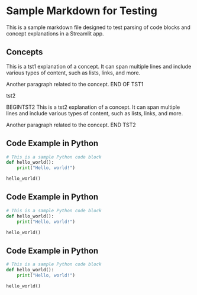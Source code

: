 # Sample Markdown for Testing

This is a sample markdown file designed to test parsing of code blocks and concept explanations in a Streamlit app.

## Concepts
<!--concept-->
This is a tst1 explanation of a concept. It can span multiple lines and include various types of content, such as lists, links, and more.

Another paragraph related to the concept.
END OF TST1
<!--end-->
tst2
<!--concept-->
BEGINTST2
This is a tst2 explanation of a concept. It can span multiple lines and include various types of content, such as lists, links, and more.

Another paragraph related to the concept.
END TST2
<!--end-->
## Code Example in Python

```python
# This is a sample Python code block
def hello_world():
    print("Hello, world!")

hello_world()
```

## Code Example in Python

```python
# This is a sample Python code block
def hello_world():
    print("Hello, world!")

hello_world()
```


## Code Example in Python

```python
# This is a sample Python code block
def hello_world():
    print("Hello, world!")

hello_world()
```
